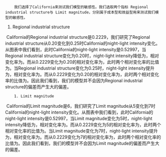		我们选择了California来测试我们模型的敏感性。我们选取两个指标 Regional industrial structure与 Limit magnitude，分别属于成本型和效益型用来测试我们模型的敏感性。

  1. Regional industrial structure

​		California的Regional industrial structure是0.2229，我们研究了Regional industrial structure从0.20变化到0.25时California的night-light intensity变化。从图表中我们看到，此时California的night-light intensity是0.52997，当Regional industrial structure变化为0.20时，night-light intensity降低为，相对变化率为。而从0.2229变化为0.20的相对变化率为，此时两个相对变化率的比值为。当Regional industrial structure变化为0.25时，night-light intensity提升为，相对变化率为。而从0.2229变化为0.20的相对变化率为，此时两个相对变化率的比值为。因此我们看到，我们的模型并不会因为Regional industrial structure的偏差而产生大的偏差。

		1. Limit magnitude

​		California的Limit magnitude是6，我们研究了Limit magnitude从5变化到7时California的night-light intensity变化。从图表中我们看到，此时California的night-light intensity是0.52997，当Limit magnitude变化为5时，night-light intensity降低为，相对变化率为。而从0.2229变化为5的相对变化率为，此时两个相对变化率的比值为。当Limit magnitude变化为7时，night-light intensity提升为，相对变化率为。而从0.2229变化为7的相对变化率为，此时两个相对变化率的比值为。因此我们看到，我们的模型并不会因为Limit magnitude的偏差而产生大的偏差。